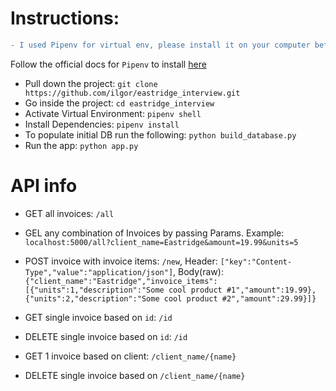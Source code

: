 # Instructions:

```diff
- I used Pipenv for virtual env, please install it on your computer before doing anything
```
Follow the official docs for `Pipenv` to install [here](https://pypi.org/project/pipenv/)




- Pull down the project: `git clone https://github.com/ilgor/eastridge_interview.git`
- Go inside the project: `cd eastridge_interview`
- Activate Virtual Environment: `pipenv shell`
- Install Dependencies: `pipenv install`
- To populate initial DB run the following: `python build_database.py`
- Run the app: `python app.py`


# API info
- GET all invoices: `/all`
- GEL any combination of Invoices by passing Params. Example: `localhost:5000/all?client_name=Eastridge&amount=19.99&units=5`

- POST invoice with invoice items: `/new`, Header: `["key":"Content-Type","value":"application/json"]`, Body(raw): `{"client_name":"Eastridge","invoice_items":[{"units":1,"description":"Some cool product #1","amount":19.99},{"units":2,"description":"Some cool product #2","amount":29.99}]}`

- GET single invoice based on `id`: `/id`
- DELETE single invoice based on `id`: `/id`

- GET 1 invoice based on client: `/client_name/{name}`
- DELETE single invoice based on `/client_name/{name}`
